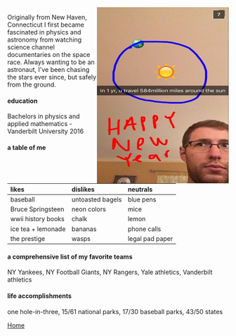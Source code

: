 <img align="right" src= "./temp1.jpg" width="300" height="400">

Originally from New Haven, Connecticut I first became fascinated in physics and astronomy
from watching science channel documentaries on the space race. Always wanting to be
an astronaut, I've been chasing the stars ever since, but safely from the ground. 

#### education

Bachelors in physics and applied mathematics - Vanderbilt University 2016


#### a table of me
  
|          likes          |     dislikes      |    neutrals     |
|:------------------------|:------------------|:----------------|
| baseball                | untoasted bagels  | blue pens       |
| Bruce Springsteen       | neon colors       | mice            |
| wwii history books      | chalk             | lemon           |
| ice tea + lemonade      | bananas           | phone calls     |
| the prestige            | wasps             | legal pad paper | 



#### a comprehensive list of my favorite teams

NY Yankees, NY Football Giants, NY Rangers, Yale athletics, Vanderbilt athletics 

#### life accomplishments

one hole-in-three, 15/61 national parks, 17/30 baseball parks, 43/50 states

[Home](./)
